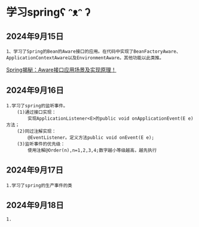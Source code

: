 # 学习springʕ ᵔᴥᵔ ʔ

## 2024年9月15日
    1、学习了Spring的Bean的Aware接口的应用。在代码中实现了BeanFactoryAware、
    ApplicationContextAware以及EnvironmentAware。其他功能以此类推。
[Spring揭秘：Aware接口应用场景及实现原理！](https://blog.csdn.net/qusikao/article/details/136631127)
    
## 2024年9月16日
    1.学习了spring的监听事件。
        (1)通过接口实现：
            实现ApplicationListener<E>的public void onApplicationEvent(E e)方法；
        (2)同过注解实现：
            @EventListener。定义方法public void onEvent(E e);
        (3)监听事件的优先级：
            使用注解@Order(n),n=1,2,3,4;数字越小等级越高，越先执行
## 2024年9月17日
    1.学习了spring的生产事件的类

## 2024年9月18日
    1.

